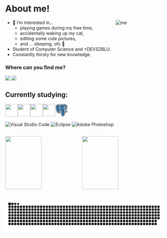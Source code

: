 # About me!
<div>
  <img align="right" width="30%" alt="me" src="https://cdn.discordapp.com/attachments/888213290935795742/917242485909102632/download20211200233401.png"></img>
</div>

- :dizzy: I’m interested in... 
  - playing games during my free time, 
  - accidentally waking up my cat, 
  - editing some cute pictures,
  - and ... sleeping, ofc :yawning_face:	                                  
- Student of Computer Science and +DEVS2BLU.
- Constantly thirsty for new knowledge.

 
### Where can you find me?
<a href="https://www.linkedin.com/in/maria-eduarda-krutzsch/" target="_blank"><img src="https://img.shields.io/badge/linkedin-%230077B5.svg?style=for-the-badge&logo=linkedin&logoColor=white"></img></a>
<a href="https://www.instagram.com/maria.edk/" target="_blank"><img src="https://img.shields.io/badge/Instagram-E4405F?style=for-the-badge&logo=instagram&logoColor=white"></img></a>



## Currently studying:
<img height="40" width="40" width="48%" src="https://cdn.jsdelivr.net/gh/devicons/devicon/icons/html5/html5-original.svg" /><img height="40" width="40" width="48%" src="https://cdn.jsdelivr.net/gh/devicons/devicon/icons/css3/css3-original.svg" /><img height="40" width="40" width="48%" src="https://cdn.jsdelivr.net/gh/devicons/devicon/icons/c/c-original.svg" /><img height="40" width="40" width="48%" src="https://cdn.jsdelivr.net/gh/devicons/devicon/icons/java/java-original.svg" /><img height="40" width="40" width="48%" src="https://github.com/devicons/devicon/blob/master/icons/postgresql/postgresql-original.svg" />


![Visual Studio Code](https://img.shields.io/badge/Visual%20Studio%20Code-0078d7.svg?style=for-the-badge&logo=visual-studio-code&logoColor=white) ![Eclipse](https://img.shields.io/badge/Eclipse-FE7A16.svg?style=for-the-badge&logo=Eclipse&logoColor=white) ![Adobe Photoshop](https://img.shields.io/badge/adobephotoshop-%2331A8FF.svg?style=for-the-badge&logo=adobephotoshop&logoColor=white) 

##

<img height="170em" width="48%" src="https://github-readme-stats.vercel.app/api?username=mariaedk&show_icons=true&theme=midnight-purple&include_all_commits=true&count_private=true"/> <img height="170em" width="48%" src="https://github-readme-stats.vercel.app/api/top-langs/?username=mariaedk&layout=compact&langs_count=7&theme=midnight-purple"/>

##

![Snake animation](https://github.com/mariaedk/mariaedk/blob/output/github-contribution-grid-snake.svg)
